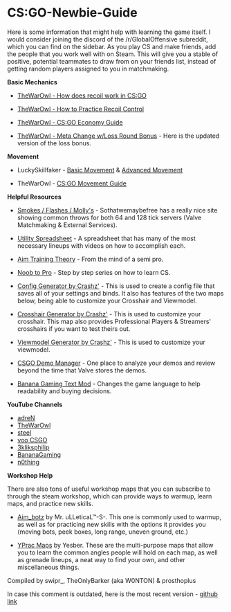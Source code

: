 # **CS:GO-Newbie-Guide**

Here is some information that might help with learning the game itself. I would consider joining the discord of the /r/GlobalOffensive subreddit, which you can find on the sidebar. As you play CS and make friends, add the people that you work well with on Steam. This will give you a stable of positive, potential teammates to draw from on your friends list, instead of getting random players assigned to you in matchmaking. 

**Basic Mechanics**

* [TheWarOwl - How does recoil work in CS:GO](https://www.youtube.com/watch?v=octRQYnnuig)

* [TheWarOwl - How to Practice Recoil Control](https://www.youtube.com/watch?v=GvA5LO-CtOY)

* [TheWarOwl - CS:GO Economy Guide](https://www.youtube.com/watch?v=DpXtRbggpQM) 

* [TheWarOwl - Meta Change w/Loss Round Bonus](https://youtu.be/AJwiFID3IdU?t=54) - Here is the updated version of the loss bonus.

**Movement**

* LuckySkillfaker - [Basic Movement](https://www.youtube.com/watch?v=EVFgi--IOcI) & [Advanced Movement](https://www.youtube.com/watch?v=ZjVCdnwVgxo)

* TheWarOwl - [CS:GO Movement Guide](https://www.youtube.com/watch?v=AGcgQEzCCrI)

**Helpful Resources**

* [Smokes / Flashes / Molly's](http://sothatwemaybefree.com/) - Sothatwemaybefree has a really nice site showing common throws for both 64 and 128 tick servers (Valve Matchmaking & External Services).

* [Utility Spreadsheet](https://docs.google.com/spreadsheets/d/1oPit6-oA4ydWOjyOpaLAI79fpsqUXXNp9jzeIl5n_Eg/edit?fbclid=IwAR2_KqUTGkQxJGzwfRpb5ZEwW75oX9r0r2dH5bpxBaWBpQGHu4FuoozY-Ig#gid=641289592) - A spreadsheet that has many of the most necessary lineups with videos on how to accomplish each.

* [Aim Training Theory](https://www.reddit.com/r/GlobalOffensive/comments/3anjtd/how_to_train_your_aim_by_the_16_yo_semipro/) - From the mind of a semi pro.

* [Noob to Pro](https://m.youtube.com/playlist?list=PLfIyu2flKmBCTgQdmDH0fiZUaagB4rD0_) - Step by step series on how to learn CS.

* [Config Generator by Crashz'](https://steamcommunity.com/sharedfiles/filedetails/?id=1325659427) - This is used to create a config file that saves all of your settings and binds. It also has features of the two maps below, being able to customize your Crosshair and Viewmodel.

* [Crosshair Generator by Crashz'](https://steamcommunity.com/sharedfiles/filedetails/?id=308490450) - This is used to customize your crosshair. This map also provides Professional Players & Streamers' crosshairs if you want to test theirs out.

* [Viewmodel Generator by Crashz'](https://steamcommunity.com/sharedfiles/filedetails/?id=365126929) - This is used to customize your viewmodel.

* [CSGO Demo Manager](https://csgo-demos-manager.com/) - One place to analyze your demos and review beyond the time that Valve stores the demos.

* [Banana Gaming Text Mod](https://gamebanana.com/gamefiles/3711) - Changes the game language to help readability and buying decisions. 

**YouTube Channels**

* [adreN](https://www.youtube.com/user/CurseCS/videos)
* [TheWarOwl](https://www.youtube.com/watch?v=SRLVloYyf9k&list=PLHF999pjo89Nu55Ep1Y0UHHLKluF5c-IK)
* [steel](https://www.youtube.com/user/JoshNissanCS/videos)
* [voo CSGO](https://www.youtube.com/channel/UC2vjGuOTH-KcRCLSm5F3oUA)
* [3kliksphilip](https://www.youtube.com/playlist?list=PLfwtcDG7LpxGeQUBNIQHTNsSBrjzi2jX0)
* [BananaGaming](https://www.youtube.com/user/OfficialBananaGamers)
* [n0thing](https://www.youtube.com/watch?v=G3jAOcjIBfk&list=PL60ZobTZpb7KSTs99Y9XZKbL5UM3CkD3R)


**Workshop Help**

There are also tons of useful workshop maps that you can subscribe to through the steam workshop, which can provide ways to warmup, learn maps, and practice new skills.

* [Aim_botz](https://steamcommunity.com/sharedfiles/filedetails/?id=243702660) by Mr. uLLeticaL™-S-. This one is commonly used to warmup, as well as for practicing new skills with the options it provides you (moving bots, peek boxes, long range, uneven ground, etc.)

* [YPrac Maps](https://steamcommunity.com/workshop/filedetails/?id=740795413) by Yesber. These are the multi-purpose maps that allow you to learn the common angles people will hold on each map, as well as grenade lineups, a neat way to find your own, and other miscellaneous things.

Compiled by
swipr_, TheOnlyBarker (aka W0NTON) & prosthoplus

In case this comment is outdated, here is the most recent version - [github link](https://github.com/swiprCS/CSGO-Newbie-Guide/)
